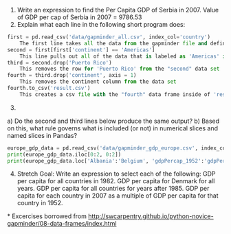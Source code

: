 



1. Write an expression to find the Per Capita GDP of Serbia in 2007.
    Value of GDP per cap of Serbia in 2007 = 9786.53
2. Explain what each line in the following short program does: 
```python
first = pd.read_csv('data/gapminder_all.csv', index_col='country')
    The first line takes all the data from the gapminder file and defines the indexing column based on the country
second = first[first['continent'] == 'Americas']
    This line pulls out all of the data that is labeled as 'Americas' in the 'continent' column.
third = second.drop('Puerto Rico')
    This removes the row for 'Puerto Rico' from the "second" data set
fourth = third.drop('continent', axis = 1)
    This removes the continent column from the data set
fourth.to_csv('result.csv')
    This creates a csv file with the "fourth" data frame inside of 'result.csv'
```
3. 
a) Do the second and third lines below produce the same output? 
b) Based on this, what rule governs what is included (or not) in numerical slices and named slices in Pandas?
```python
europe_gdp_data = pd.read_csv('data/gapminder_gdp_europe.csv', index_col='country')
print(europe_gdp_data.iloc[0:2, 0:2])
print(europe_gdp_data.loc['Albania':'Belgium', 'gdpPercap_1952':'gdpPercap_1962'])
```

4. Stretch Goal: 
Write an expression to select each of the following:
GDP per capita for all countries in 1982.
GDP per capita for Denmark for all years.
GDP per capita for all countries for years after 1985.
GDP per capita for each country in 2007 as a multiple of GDP per capita for that country in 1952.


\* Excercises borrowed from http://swcarpentry.github.io/python-novice-gapminder/08-data-frames/index.html